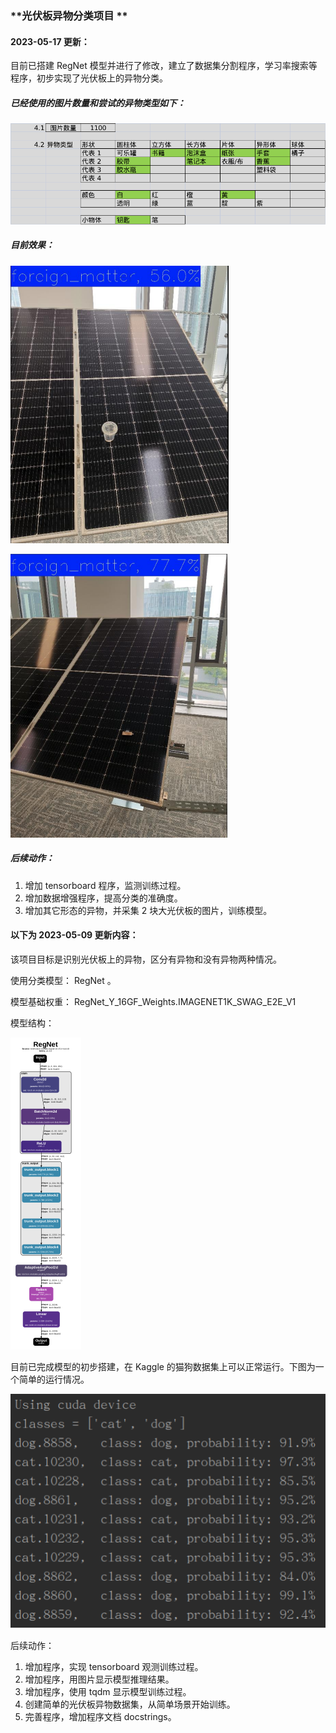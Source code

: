 ### **光伏板异物分类项目 **



#### 2023-05-17 更新：

目前已搭建 RegNet 模型并进行了修改，建立了数据集分割程序，学习率搜索等程序，初步实现了光伏板上的异物分类。



##### 已经使用的图片数量和尝试的异物类型如下：

![image-20230517104344395](./assets/image-20230517104344395.png)

##### 目前效果：

![image-20230517104635331](./assets/image-20230517104635331.png)  

 ![image-20230517104709112](./assets/image-20230517104709112.png)

##### 后续动作：

1. 增加 tensorboard 程序，监测训练过程。
2. 增加数据增强程序，提高分类的准确度。
3. 增加其它形态的异物，并采集 2 块大光伏板的图片，训练模型。





#### 以下为 2023-05-09 更新内容：

该项目目标是识别光伏板上的异物，区分有异物和没有异物两种情况。

使用分类模型： RegNet 。

模型基础权重： RegNet_Y_16GF_Weights.IMAGENET1K_SWAG_E2E_V1

模型结构：

​	<img src="assets/image-20230509175259505.png" alt="image-20230509175259505" style="zoom: 50%;" />

目前已完成模型的初步搭建，在 Kaggle 的猫狗数据集上可以正常运行。下图为一个简单的运行情况。

![image-20230509174747423](assets/image-20230509174747423.png)

后续动作：

1. 增加程序，实现 tensorboard 观测训练过程。
2. 增加程序，用图片显示模型推理结果。
3. 增加程序，使用 tqdm 显示模型训练过程。
4. 创建简单的光伏板异物数据集，从简单场景开始训练。
5. 完善程序，增加程序文档 docstrings。


